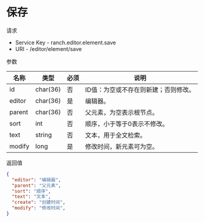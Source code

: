 # 保存

请求
- Service Key - ranch.editor.element.save
- URI - /editor/element/save

参数

|名称|类型|必须|说明|
|---|---|---|---|
|id|char(36)|否|ID值：为空或不存在则新建；否则修改。|
|editor|char(36)|是|编辑器。|
|parent|char(36)|否|父元素，为空表示根节点。|
|sort|int|否|顺序，小于等于0表示不修改。|
|text|string|否|文本，用于全文检索。|
|modify|long|是|修改时间，新元素可为空。|

返回值
```json
{
  "editor": "编辑器",
  "parent": "父元素",
  "sort": "顺序",
  "text": "文本",
  "create": "创建时间",
  "modify": "修改时间",
}
```